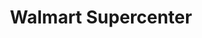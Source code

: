 ---
title: "Walmart Supercenter"
url: /glendale/walmart-supercenter-north-83rd-avenue/
shop: Supermarkt
---